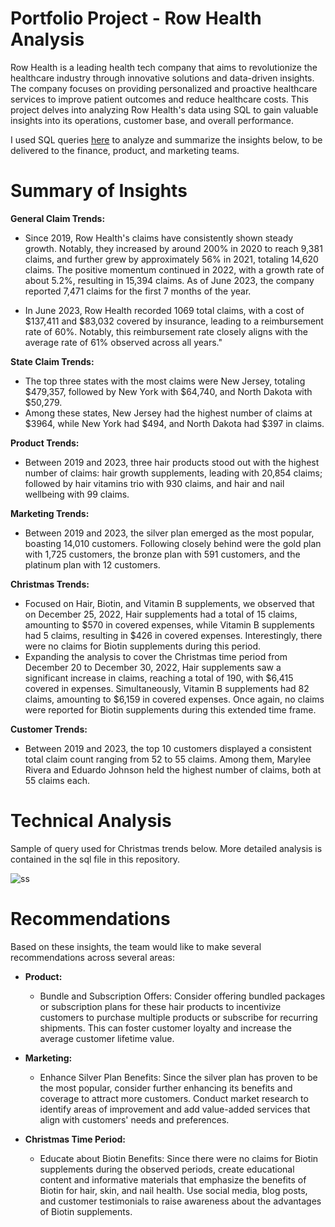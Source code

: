 # Portfolio Project - Row Health Analysis
Row Health is a leading health tech company that aims to revolutionize the healthcare industry through innovative solutions and data-driven insights. The company focuses on providing personalized and proactive healthcare services to improve patient outcomes and reduce healthcare costs. This project delves into analyzing Row Health's data using SQL to gain valuable insights into its operations, customer base, and overall performance.

I used SQL queries [here](https://github.com/wzhang0194/Row-Health-SQL-Project/blob/main/Row_Health_SQL_Queries.sql) to analyze and summarize the insights below, to be delivered to the finance, product, and marketing teams.

# Summary of Insights
**General Claim Trends:** 
* Since 2019, Row Health's claims have consistently shown steady growth. Notably, they increased by around 200% in 2020 to reach 9,381 claims, and further grew by approximately 56% in 2021, totaling 14,620 claims. The positive momentum continued in 2022, with a growth rate of about 5.2%, resulting in 15,394 claims. As of June 2023, the company reported 7,471 claims for the first 7 months of the year.

* In June 2023, Row Health recorded 1069 total claims, with a cost of $137,411 and $83,032 covered by insurance, leading to a reimbursement rate of 60%. Notably, this reimbursement rate closely aligns with the average rate of 61% observed across all years."
  
**State Claim Trends:** 
* The top three states with the most claims were New Jersey, totaling $479,357, followed by New York with $64,740, and North Dakota with $50,279.
* Among these states, New Jersey had the highest number of claims at $3964, while New York had $494, and North Dakota had $397 in claims.

**Product Trends:**
* Between 2019 and 2023, three hair products stood out with the highest number of claims: hair growth supplements, leading with 20,854 claims; followed by hair vitamins trio with 930 claims, and hair and nail wellbeing with 99 claims.

**Marketing Trends:**
* Between 2019 and 2023, the silver plan emerged as the most popular, boasting 14,010 customers. Following closely behind were the gold plan with 1,725 customers, the bronze plan with 591 customers, and the platinum plan with 12 customers.

**Christmas Trends:**
* Focused on Hair, Biotin, and Vitamin B supplements, we observed that on December 25, 2022, Hair supplements had a total of 15 claims, amounting to $570 in covered expenses, while Vitamin B supplements had 5 claims, resulting in $426 in covered expenses. Interestingly, there were no claims for Biotin supplements during this period.
* Expanding the analysis to cover the Christmas time period from December 20 to December 30, 2022, Hair supplements saw a significant increase in claims, reaching a total of 190, with $6,415 covered in expenses. Simultaneously, Vitamin B supplements had 82 claims, amounting to $6,159 in covered expenses. Once again, no claims were reported for Biotin supplements during this extended time frame.

**Customer Trends:**
* Between 2019 and 2023, the top 10 customers displayed a consistent total claim count ranging from 52 to 55 claims. Among them, Marylee Rivera and Eduardo Johnson held the highest number of claims, both at 55 claims each.

# Technical Analysis
Sample of query used for Christmas trends below. More detailed analysis is contained in the sql file in this repository.

![ss](https://github.com/wzhang0194/Row-Health-SQL-Project/assets/129554366/2c3f8a39-2734-41f8-a334-a2555d69299c)

# Recommendations
Based on these insights, the team would like to make several recommendations across several areas:

* **Product:**
    * Bundle and Subscription Offers: Consider offering bundled packages or subscription plans for these hair products to incentivize customers to purchase multiple products or subscribe for recurring shipments. This can foster customer loyalty and increase the average customer lifetime value.

 * **Marketing:**
     * Enhance Silver Plan Benefits: Since the silver plan has proven to be the most popular, consider further enhancing its benefits and coverage to attract more customers. Conduct market research to identify areas of improvement and add value-added services that align with customers' needs and preferences.
            
 * **Christmas Time Period:**
     * Educate about Biotin Benefits: Since there were no claims for Biotin supplements during the observed periods, create educational content and informative materials that emphasize the benefits of Biotin for hair, skin, and nail health. Use social media, blog posts, and customer testimonials to raise awareness about the advantages of Biotin supplements.
       



 
